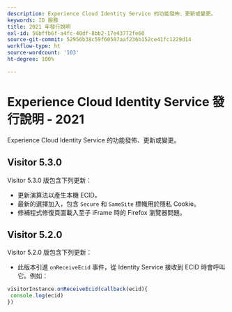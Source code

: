 ```yaml
---
description: Experience Cloud Identity Service 的功能發佈、更新或變更。
keywords: ID 服務
title: 2021 年發行說明
exl-id: 56bffb6f-a4fc-40df-8bb2-17e43772fe60
source-git-commit: 52956b38c59f60507aaf236b152ce41fc1229d14
workflow-type: ht
source-wordcount: '103'
ht-degree: 100%

---
```


# Experience Cloud Identity Service 發行說明 - 2021

Experience Cloud Identity Service 的功能發佈、更新或變更。

## Visitor 5.3.0

Visitor 5.3.0 版包含下列更新：

* 更新演算法以產生本機 ECID。
* 最新的選擇加入，包含 `Secure` 和 `SameSite` 標幟用於隱私 Cookie。
* 修補程式修復頁面載入至子 iFrame 時的 Firefox 瀏覽器問題。

## Visitor 5.2.0

Visitor 5.2.0 版包含下列更新：

* 此版本引進 `onReceiveEcid` 事件，從 Identity Service 接收到 ECID 時會呼叫它。例如：

```js
visitorInstance.onReceiveEcid(callback(ecid){
 console.log(ecid)
})
```
